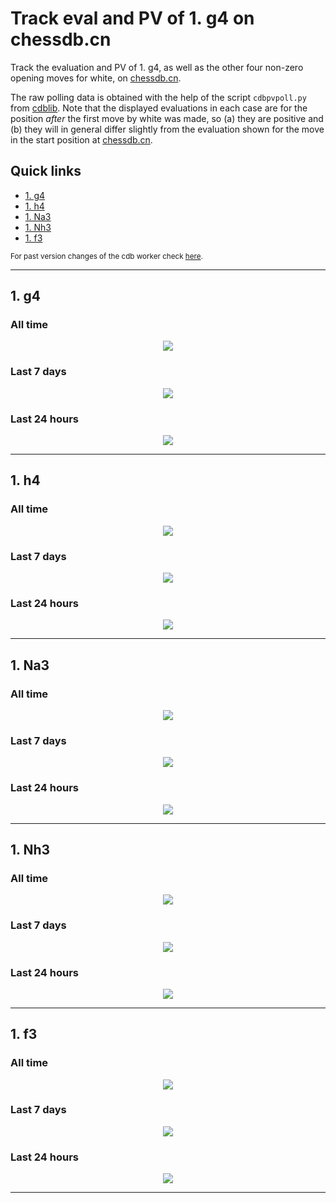 # Track eval and PV of 1. g4 on chessdb.cn

Track the evaluation and PV of 1. g4, as well as the other four non-zero
opening moves for white, on [chessdb.cn](https://chessdb.cn/queryc_en/).

The raw polling data is obtained with the help of the script
`cdbpvpoll.py` from [cdblib](https://github.com/robertnurnberg/cdblib).
Note that the displayed evaluations in each case are for the position _after_ the first 
move by white was made, so (a) they are positive and (b) they will 
in general differ slightly from the evaluation shown for the move in the start
position at [chessdb.cn](https://chessdb.cn/queryc_en/).

## Quick links
* [1. g4](#1-g4)
* [1. h4](#1-h4)
* [1. Na3](#1-Na3)
* [1. Nh3](#1-Nh3)
* [1. f3](#1-f3)

<sub>
For past version changes of the cdb worker check
<a href = https://github.com/noobpwnftw/Stockfish/commits/siever>here</a>.
</sub>

---

## 1. g4

### All time 
<p align="center"> <img src="images/g4.png?raw=true"> </p>

### Last 7 days 
<p align="center"> <img src="images/g4week.png?raw=true"> </p>

### Last 24 hours
<p align="center"> <img src="images/g4day.png?raw=true"> </p>

---

## 1. h4

### All time 
<p align="center"> <img src="images/h4.png?raw=true"> </p>

### Last 7 days 
<p align="center"> <img src="images/h4week.png?raw=true"> </p>

### Last 24 hours
<p align="center"> <img src="images/h4day.png?raw=true"> </p>

---

## 1. Na3

### All time 
<p align="center"> <img src="images/Na3.png?raw=true"> </p>

### Last 7 days 
<p align="center"> <img src="images/Na3week.png?raw=true"> </p>

### Last 24 hours
<p align="center"> <img src="images/Na3day.png?raw=true"> </p>

---

## 1. Nh3

### All time 
<p align="center"> <img src="images/Nh3.png?raw=true"> </p>

### Last 7 days 
<p align="center"> <img src="images/Nh3week.png?raw=true"> </p>

### Last 24 hours
<p align="center"> <img src="images/Nh3day.png?raw=true"> </p>

---

## 1. f3

### All time 
<p align="center"> <img src="images/f3.png?raw=true"> </p>

### Last 7 days 
<p align="center"> <img src="images/f3week.png?raw=true"> </p>

### Last 24 hours
<p align="center"> <img src="images/f3day.png?raw=true"> </p>

---

